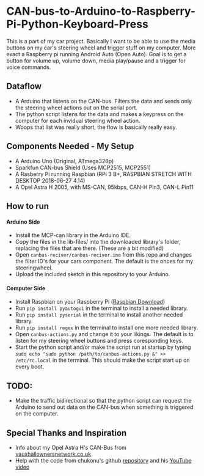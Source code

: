 # CAN-bus-to-Arduino-to-Raspberry-Pi-Python-Keyboard-Press
This is a part of my car project. Basically I want to be able to use the media buttons on my car's steering wheel and trigger stuff on my computer. More exact a Raspberry pi running Android Auto (Open Auto). Goal is to get a button for volume up, volume down, media play/pause and a trigger for voice commands.

## Dataflow
* A Arduino that listens on the CAN-bus. Filters the data and sends only the steering wheel actions out on the serial port.
* The python script listens for the data and makes a keypress on the computer for each invidual steering wheel action.
* Woops that list was really short, the flow is basically really easy.

## Components Needed - My Setup
* A Arduino Uno (Original, ATmega328p)
* Sparkfun CAN-bus Shield (Uses MCP2515, MCP2551)
* A Rasberry Pi running Raspbian (RPi 3 B+, RASPBIAN STRETCH WITH DESKTOP 2018-06-27 4.14)
* A Opel Astra H 2005, with MS-CAN, 95kbps, CAN-H Pin3, CAN-L Pin11

## How to run

#### Arduino Side
* Install the MCP-can library in the Arduino IDE.
* Copy the files in the lib-files/ into the downloaded library's folder, replacing the files that are there. (These are a bit modified)
* Open `canbus-reciver/canbus-reciver.ino` from this repo and changes the filter ID's for your cars component. The default is the onces for my steeringwheel.
* Upload the included sketch in this repository to your Arduino.

#### Computer Side
* Install Raspbian on your Raspberry Pi ([Raspbian Download](https://www.raspberrypi.org/downloads/raspbian/))
* Run `pip install pyautogui` in the terminal to install a needed library.
* Run `pip install pyserial` in the terminal to install another needed library.
* Run `pip install regex` in the terminal to install one more needed library.
* Open `canbus-actions.py` and change it to your likings. The default is to listen for my steering wheel buttons and press coresponding keys.
* Start the python script and/or make the script run at startup by typing `sudo echo "sudo python /path/to/canbus-actions.py &" >> /etc/rc.local` in the terminal. This should make the script start up on every boot.

## TODO:
* Make the traffic bidirectional so that the python script can request the Arduino to send out data on the CAN-bus when something is triggered on the computer.

## Special Thanks and Inspiration
* Info about my Opel Astra H's CAN-Bus from [vauxhallownersnetwork.co.uk](https://www.vauxhallownersnetwork.co.uk/index.php?threads/canbus-information-for-project.434211/)
* Help with the code from chukonu's github [repository](https://github.com/chukonu/astra-h-canbus-shield) and his [YouTube video](https://www.youtube.com/watch?v=GrgyPQrKCEU)